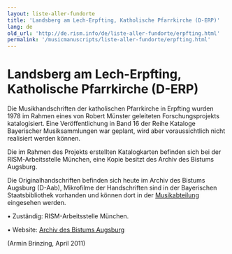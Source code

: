 ```yaml
---
layout: liste-aller-fundorte
title: 'Landsberg am Lech-Erpfting, Katholische Pfarrkirche (D-ERP)'
lang: de
old_url: 'http://de.rism.info/de/liste-aller-fundorte/erpfting.html'
permalink: '/musicmanuscripts/liste-aller-fundorte/erpfting.html'
---
```



# Landsberg am Lech-Erpfting, Katholische Pfarrkirche (D-ERP)

Die Musikhandschriften der katholischen Pfarrkirche in Erpfting wurden 1978 im Rahmen eines von Robert Münster geleiteten Forschungsprojekts katalogisiert. Eine Veröffentlichung in Band 16 der Reihe Kataloge Bayerischer Musiksammlungen war geplant, wird aber voraussichtlich nicht realisiert werden können.

Die im Rahmen des Projekts erstellten Katalogkarten befinden sich bei der RISM-Arbeitsstelle München, eine Kopie besitzt des Archiv des Bistums Augsburg.

Die Originalhandschriften befinden sich heute im Archiv des Bistums Augsburg (D-Aab), Mikrofilme der Handschriften sind in der Bayerischen Staatsbibliothek vorhanden und können dort in der [Musikabteilung](https://www.bsb-muenchen.de/sammlungen/musik/ "Öffnet externen Link in neuem Fenster") eingesehen werden.

• Zuständig: RISM-Arbeitsstelle München.

• Website: [Archiv des Bistums Augsburg](http://www.bistum-augsburg.de/index.php/bistum/Generalvikariat-Zentrale-Dienste/Archiv-des-Bistums/Kontakt "Opens external link in new window")

(Armin Brinzing, April 2011)

